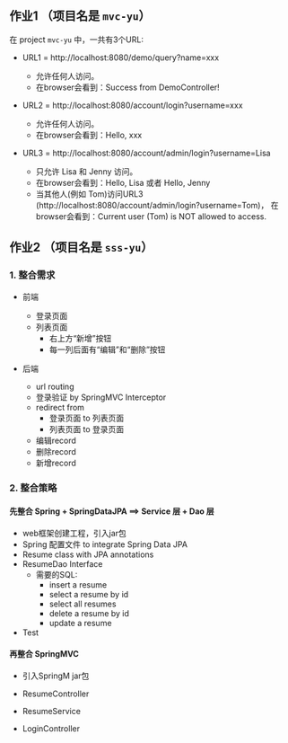 ## 作业1 （项目名是 `mvc-yu`）

在 project `mvc-yu` 中，一共有3个URL:

- URL1 = http://localhost:8080/demo/query?name=xxx
  - 允许任何人访问。
  - 在browser会看到：Success from DemoController!

- URL2 = http://localhost:8080/account/login?username=xxx
  - 允许任何人访问。
  - 在browser会看到：Hello, xxx
- URL3 = http://localhost:8080/account/admin/login?username=Lisa
  - 只允许 Lisa 和 Jenny 访问。
  - 在browser会看到：Hello, Lisa 或者 Hello, Jenny
  - 当其他人(例如 Tom)访问URL3 (http://localhost:8080/account/admin/login?username=Tom)，
    在browser会看到：Current user (Tom) is NOT allowed to access.



## 作业2 （项目名是 `sss-yu`）

### 1. 整合需求

- 前端

  - 登录页面
  - 列表页面
    - 右上方“新增”按钮
    - 每一列后面有“编辑”和“删除”按钮

- 后端

  - url routing
  - 登录验证 by SpringMVC Interceptor
  - redirect from
    - 登录页面 to 列表页面 
    - 列表页面 to 登录页面
  - 编辑record
  - 删除record
  - 新增record

  

### 2. 整合策略

#### 先整合 Spring + SpringDataJPA  ==> Service 层 + Dao 层

- web框架创建工程，引入jar包
- Spring 配置文件 to integrate Spring Data JPA 
- Resume class with JPA annotations
- ResumeDao Interface
  - 需要的SQL:
    - insert a resume 
    - select a resume by id
    - select all resumes
    - delete a resume by id
    - update a resume 
- Test

#### 再整合 SpringMVC  

- 引入SpringM jar包

- ResumeController

- ResumeService

- LoginController

  

  













